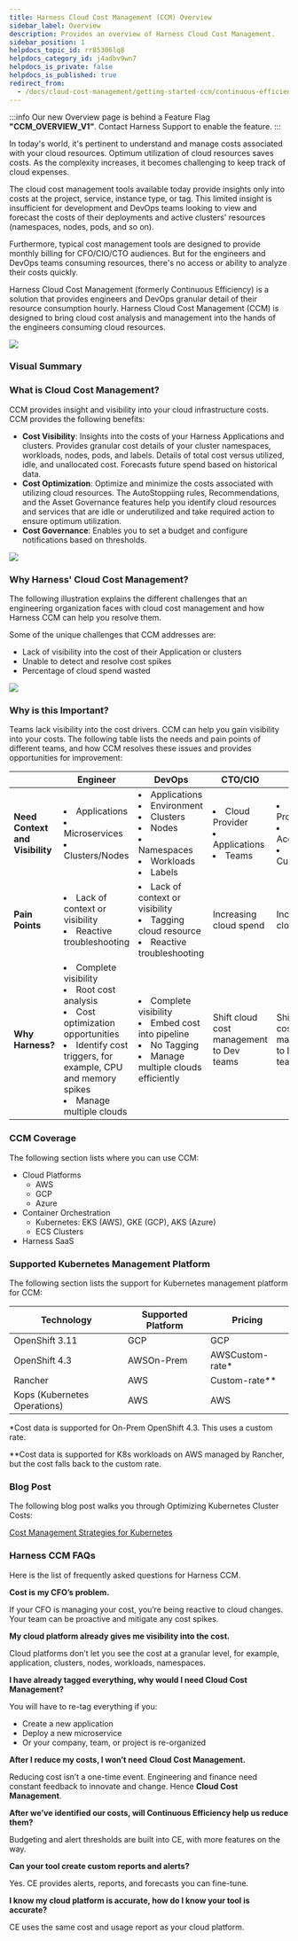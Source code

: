 ```yaml
---
title: Harness Cloud Cost Management (CCM) Overview
sidebar_label: Overview
description: Provides an overview of Harness Cloud Cost Management.
sidebar_position: 1
helpdocs_topic_id: rr85306lq8
helpdocs_category_id: j4adbv9wn7
helpdocs_is_private: false
helpdocs_is_published: true
redirect_from:
  - /docs/cloud-cost-management/getting-started-ccm/continuous-efficiency-overview
---
```

:::info
Our new Overview page is behind a Feature Flag **"CCM_OVERVIEW_V1"**. Contact Harness Support to enable the feature. 
:::

In today's world, it's pertinent to understand and manage costs associated with your cloud resources. Optimum utilization of cloud resources saves costs. As the complexity increases, it becomes challenging to keep track of cloud expenses.

The cloud cost management tools available today provide insights only into costs at the project, service, instance type, or tag. This limited insight is insufficient for development and DevOps teams looking to view and forecast the costs of their deployments and active clusters' resources (namespaces, nodes, pods, and so on).

Furthermore, typical cost management tools are designed to provide monthly billing for CFO/CIO/CTO audiences. But for the engineers and DevOps teams consuming resources, there's no access or ability to analyze their costs quickly.

Harness Cloud Cost Management (formerly Continuous Efficiency) is a solution that provides engineers and DevOps granular detail of their resource consumption hourly. Harness Cloud Cost Management (CCM) is designed to bring cloud cost analysis and management into the hands of the engineers consuming cloud resources.

![](./static/updated_overview.png)

### Visual Summary

<DocVideo src="https://www.youtube.com/watch?v=xnbTUNet5gw" />

### What is Cloud Cost Management?

CCM provides insight and visibility into your cloud infrastructure costs. CCM provides the following benefits:

- **Cost Visibility**: Insights into the costs of your Harness Applications and clusters. Provides granular cost details of your cluster namespaces, workloads, nodes, pods, and labels. Details of total cost versus utilized, idle, and unallocated cost. Forecasts future spend based on historical data.
- **Cost Optimization**: Optimize and minimize the costs associated with utilizing cloud resources. The AutoStoppiing rules, Recommendations, and the Asset Governance features help you identify cloud resources and services that are idle or underutilized and take required action to ensure optimum utilization.
- **Cost Governance**: Enables you to set a budget and configure notifications based on thresholds.

![](./static/continuous-efficiency-overview-04.png)

### Why Harness' Cloud Cost Management?

The following illustration explains the different challenges that an engineering organization faces with cloud cost management and how Harness CCM can help you resolve them.

Some of the unique challenges that CCM addresses are:

- Lack of visibility into the cost of their Application or clusters
- Unable to detect and resolve cost spikes
- Percentage of cloud spend wasted

![](./static/continuous-efficiency-overview-05.png)

### Why is this Important?

Teams lack visibility into the cost drivers. CCM can help you gain visibility into your costs. The following table lists the needs and pain points of different teams, and how CCM resolves these issues and provides opportunities for improvement:

|                                  | **Engineer**                                                                                                                                                                                      | **DevOps**                                                                                                                   | **CTO/CIO**                                                | **CFO**                                                                 |
| -------------------------------- | ------------------------------------------------------------------------------------------------------------------------------------------------------------------------------------------------- | ---------------------------------------------------------------------------------------------------------------------------- | ---------------------------------------------------------- | ----------------------------------------------------------------------- |
| **Need Context and  Visibility** | <li>Applications</li><li>Microservices</li><li>Clusters/Nodes</li>                                                                                                                                | <li>Applications</li><li>Environment</li><li>Clusters</li><li>Nodes</li><li>Namespaces</li><li>Workloads</li><li>Labels</li> | <li>Cloud Provider</li><li>Applications</li><li>Teams</li> | <li>Cloud Provider</li><li>Cloud Account</li><li>Cost per Customer</li> |
| **Pain Points**                  | <li>Lack of context or visibility</li><li>Reactive troubleshooting</li>                                                                                                                           | <li>Lack of context or visibility</li><li>Tagging cloud resource</li><li>Reactive troubleshooting</li>                       | Increasing cloud spend                                     | Increasing cloud spend                                                  |
| **Why Harness?**                 | <li>Complete visibility</li><li>Root cost analysis</li><li>Cost optimization opportunities</li><li>Identify cost triggers, for example, CPU and memory spikes</li><li>Manage multiple clouds</li> | <li>Complete visibility</li><li>Embed cost into pipeline</li><li>No Tagging</li><li>Manage multiple clouds efficiently</li>  | Shift cloud cost management to Dev teams                   | Shift cloud cost management to Dev teams                                |

### CCM Coverage

The following section lists where you can use CCM:

- Cloud Platforms
  - AWS
  - GCP
  - Azure
- Container Orchestration
  - Kubernetes: EKS (AWS), GKE (GCP), AKS (Azure)
  - ECS Clusters
- Harness SaaS

### Supported Kubernetes Management Platform

The following section lists the support for Kubernetes management platform for CCM:

| **Technology**               | **Supported Platform** | **Pricing**      |
| ---------------------------- | ---------------------- | ---------------- |
| OpenShift 3.11               | GCP                    | GCP              |
| OpenShift 4.3                | AWSOn-Prem             | AWSCustom-rate\* |
| Rancher                      | AWS                    | Custom-rate\*\*  |
| Kops (Kubernetes Operations) | AWS                    | AWS              |

\*Cost data is supported for On-Prem OpenShift 4.3. This uses a custom rate.

\*\*Cost data is supported for K8s workloads on AWS managed by Rancher, but the cost falls back to the custom rate.

### Blog Post

The following blog post walks you through Optimizing Kubernetes Cluster Costs:

[Cost Management Strategies for Kubernetes](https://harness.io/learn/ebooks/ebook-cost-management-kubernetes/)

### Harness CCM FAQs

Here is the list of frequently asked questions for Harness CCM.

**Cost is** **my CFO’s problem.**

If your CFO is managing your cost, you’re being reactive to cloud changes. Your team can be proactive and mitigate any cost spikes.

**My cloud platform already gives me visibility into the cost.**

Cloud platforms don’t let you see the cost at a granular level, for example, application, clusters, nodes, workloads, namespaces.

**I have already tagged everything, why would I need Cloud Cost Management?**

You will have to re-tag everything if you:

- Create a new application
- Deploy a new microservice
- Or your company, team, or project is re-organized

**After I reduce my costs, I won’t need** **Cloud Cost Management.**

Reducing cost isn’t a one-time event. Engineering and finance need constant feedback to innovate and change. Hence **Cloud Cost Management**.

**After we’ve identified our costs, will Continuous Efficiency help us reduce them?**

Budgeting and alert thresholds are built into CE, with more features on the way.

**Can your tool create custom reports and alerts?**

Yes. CE provides alerts, reports, and forecasts you can fine-tune.

**I know my cloud platform is accurate, how do I know your tool is accurate?**

CE uses the same cost and usage report as your cloud platform.
